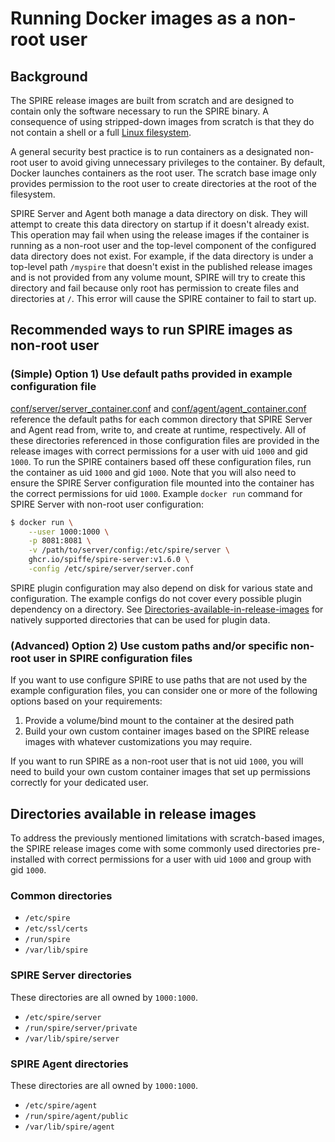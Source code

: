 # Running Docker images as a non-root user

## Background

The SPIRE release images are built from scratch and are designed to contain only the software necessary to run the SPIRE binary.
A consequence of using stripped-down images from scratch is that they do not contain a shell or a full [Linux filesystem](https://refspecs.linuxfoundation.org/FHS_3.0/fhs/index.html).

A general security best practice is to run containers as a designated non-root user to avoid giving unnecessary privileges to the container.
By default, Docker launches containers as the root user.
The scratch base image only provides permission to the root user to create directories at the root of the filesystem.

SPIRE Server and Agent both manage a data directory on disk.
They will attempt to create this data directory on startup if it doesn't already exist.
This operation may fail when using the release images if the container is running as a non-root user and the top-level component of the configured data directory does not exist.
For example, if the data directory is under a top-level path `/myspire` that doesn't exist in the published release images and is not provided from any volume mount, SPIRE will try to create this directory and fail because only root has permission to create files and directories at `/`.
This error will cause the SPIRE container to fail to start up.

## Recommended ways to run SPIRE images as non-root user

### (Simple) Option 1) Use default paths provided in example configuration file

[conf/server/server_container.conf](../conf/server/server_container.conf) and [conf/agent/agent_container.conf](../conf/agent/agent_container.conf) reference the default paths for each common directory that SPIRE Server and Agent read from, write to, and create at runtime, respectively.
All of these directories referenced in those configuration files are provided in the release images with correct permissions for a user with uid `1000` and gid `1000`.
To run the SPIRE containers based off these configuration files, run the container as uid `1000` and gid `1000`.
Note that you will also need to ensure the SPIRE Server configuration file mounted into the container has the correct permissions for uid `1000`.
Example `docker run` command for SPIRE Server with non-root user configuration:

```bash
$ docker run \
    --user 1000:1000 \
    -p 8081:8081 \
    -v /path/to/server/config:/etc/spire/server \
    ghcr.io/spiffe/spire-server:v1.6.0 \
    -config /etc/spire/server/server.conf
```

SPIRE plugin configuration may also depend on disk for various state and configuration.
The example configs do not cover every possible plugin dependency on a directory.
See [Directories-available-in-release-images](#directories-available-in-release-images) for natively supported directories that can be used for plugin data.

### (Advanced) Option 2) Use custom paths and/or specific non-root user in SPIRE configuration files

If you want to use configure SPIRE to use paths that are not used by the example configuration files, you can consider one or more of the following options based on your requirements:

1. Provide a volume/bind mount to the container at the desired path
1. Build your own custom container images based on the SPIRE release images with whatever customizations you may require.

If you want to run SPIRE as a non-root user that is not uid `1000`, you will need to build your own custom container images that set up permissions correctly for your dedicated user.

## Directories available in release images

To address the previously mentioned limitations with scratch-based images, the SPIRE release images come with some commonly used directories pre-installed with correct permissions for a user with uid `1000` and group with gid `1000`.

### Common directories

* `/etc/spire`
* `/etc/ssl/certs`
* `/run/spire`
* `/var/lib/spire`

### SPIRE Server directories

These directories are all owned by `1000:1000`.

* `/etc/spire/server`
* `/run/spire/server/private`
* `/var/lib/spire/server`

### SPIRE Agent directories

These directories are all owned by `1000:1000`.

* `/etc/spire/agent`
* `/run/spire/agent/public`
* `/var/lib/spire/agent`
